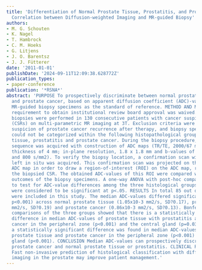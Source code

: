 ```yaml
---
title: 'Differentiation of Normal Prostate Tissue, Prostatitis, and Prostate Cancer:
  Correlation between Diffusion-weighted Imaging and MR-guided Biopsy'
authors:
- M. G. Schouten
- K. Nagel
- T. Hambrock
- C. M. Hoeks
- G. Litjens
- J. O. Barentsz
- J. J. Fütterer
date: '2011-01-01'
publishDate: '2024-09-11T12:09:38.628772Z'
publication_types:
- paper-conference
publication: '*RSNA*'
abstract: 'PURPOSE To prospectively discriminate between normal prostate tissue, prostatitis
  and prostate cancer, based on apparent diffusion coefficient (ADC)-values, using
  MR-guided biopsy specimens as the standard of reference. METHOD AND MATERIALS The
  requirement to obtain institutional review board approval was waived. MR-guided
  biopsies were performed in 130 consecutive patients with cancer suspicious regions
  (CSRs) on multi-parametric MR imaging at 3T. Exclusion criteria were patients with
  suspicion of prostate cancer recurrence after therapy, and biopsy specimens which
  could not be categorized within the following histopathological groups: normal prostate
  tissue, prostatitis and prostate cancer. During the biopsy procedure, an axial diffusion-weighted
  sequence was acquired with construction of ADC maps (TR/TE, 2000/67 ms; section
  thickness of 4 mm; in-plane resolution, 1.8 x 1.8 mm and b-values of 0, 100, 500
  and 800 s/mm2). To verify the biopsy location, a confirmation scan with the needle
  left in situ was acquired. This confirmation scan was projected on the calculated
  ADC map in order to draw a region-of-interest (ROI) on the ADC map, representing
  the biopsied CSR. The obtained ADC-values of this ROI were compared with the histological
  outcomes of the biopsy specimens. A one-way ANOVA with post-hoc comparison was used
  to test for ADC-value differences among the three histological groups. Differences
  were considered to be significant at p<.05. RESULTS In total 85 out of 130 patients
  were included in this study. The median ADC-values differed significantly (ANOVA,
  p<0.001) across normal prostate tissue (1.05x10-3 mm2/s, SD?0.17), prostatitis (1.13x10-3
  mm2/s, SD?0.19) and prostate cancer (0.86x10-3 mm2/s, SD?0.13). Bonferroni post-hoc
  comparisons of the three groups showed that there is a statistically significant
  difference in median ADC-values of prostate tissue with prostatitis and prostate
  cancer in the peripheral zone (p<0.001) and the central gland (p=0.03). Furthermore,
  a statistically significant difference was found in median ADC-values of normal
  prostate tissue and prostate cancer in the peripheral zone (p<0.001) and the central
  gland (p<0.001). CONCLUSION Median ADC-values can prospectively discriminate between
  prostate cancer and normal prostate tissue or prostatitis. CLINICAL RELEVANCE/APPLICATION
  Fast non-invasive prediction of histological classification with diffusion weighted
  imaging in the prostate may improve patient management.'
---
```

